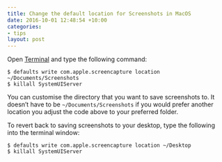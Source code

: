 ```yaml
---
title: Change the default location for Screenshots in MacOS
date: 2016-10-01 12:48:54 +10:00
categories:
- tips
layout: post
---
```


Open [Terminal](https://en.wikipedia.org/wiki/Terminal_(macOS)) and type the following command:

```
$ defaults write com.apple.screencapture location ~/Documents/Screenshots
$ killall SystemUIServer
```

You can customise the directory that you want to save screenshots to. It doesn’t
have to be `~/Documents/Screenshots` if you would prefer another location you
adjust the code above to your preferred folder.

To revert back to saving screenshots to your desktop, type the
following into the terminal window:

```
$ defaults write com.apple.screencapture location ~/Desktop
$ killall SystemUIServer
```
